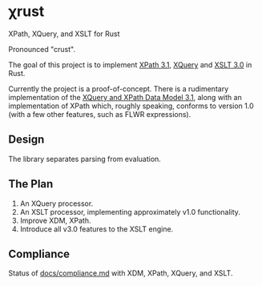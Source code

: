 # χrust

XPath, XQuery, and XSLT for Rust

Pronounced "crust".

The goal of this project is to implement [XPath 3.1](https://www.w3.org/TR/xpath-31/), [XQuery]() and [XSLT 3.0](http://www.w3.org/TR/xslt-30/) in Rust.

Currently the project is a proof-of-concept. There is a rudimentary implementation of the [XQuery and XPath Data Model 3.1](https://www.w3.org/TR/xpath-datamodel-31/), along with an implementation of XPath which, roughly speaking, conforms to version 1.0 (with a few other features, such as FLWR expressions).

## Design

The library separates parsing from evaluation.

## The Plan

1. An XQuery processor.
2. An XSLT processor, implementing approximately v1.0 functionality.
3. Improve XDM, XPath.
4. Introduce all v3.0 features to the XSLT engine.

## Compliance

Status of [docs/compliance.md](https://github.com/ballsteve/xrust/main/docs/compliance.md) with XDM, XPath, XQuery, and XSLT.


